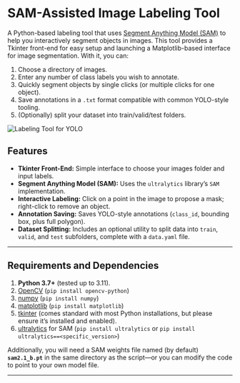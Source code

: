 # SAM-Assisted Image Labeling Tool

A Python-based labeling tool that uses [Segment Anything Model (SAM)](https://github.com/facebookresearch/sam2) to help you interactively segment objects in images. This tool provides a Tkinter front-end for easy setup and launching a Matplotlib-based interface for image segmentation. With it, you can:

1. Choose a directory of images.
2. Enter any number of class labels you wish to annotate.
3. Quickly segment objects by single clicks (or multiple clicks for one object).
4. Save annotations in a `.txt` format compatible with common YOLO-style tooling.
5. (Optionally) split your dataset into train/valid/test folders.

![Labeling Tool for YOLO](https://github.com/user-attachments/assets/45e268f5-b0d6-44b4-b591-d39ed6dc44dc)

## Features

- **Tkinter Front-End:** Simple interface to choose your images folder and input labels.
- **Segment Anything Model (SAM):** Uses the `ultralytics` library’s `SAM` implementation. 
- **Interactive Labeling:** Click on a point in the image to propose a mask; right-click to remove an object.
- **Annotation Saving:** Saves YOLO-style annotations (`class_id`, bounding box, plus full polygon).
- **Dataset Splitting:** Includes an optional utility to split data into `train`, `valid`, and `test` subfolders, complete with a `data.yaml` file.

---

## Requirements and Dependencies

1. **Python 3.7+** (tested up to 3.11).
2. [OpenCV](https://pypi.org/project/opencv-python/) (`pip install opencv-python`)
3. [numpy](https://pypi.org/project/numpy/) (`pip install numpy`)
4. [matplotlib](https://pypi.org/project/matplotlib/) (`pip install matplotlib`)
5. [tkinter](https://docs.python.org/3/library/tkinter.html) (comes standard with most Python installations, but please ensure it’s installed and enabled).
6. [ultralytics](https://pypi.org/project/ultralytics/) for SAM (`pip install ultralytics` or `pip install ultralytics==<specific_version>`)

Additionally, you will need a SAM weights file named (by default) **`sam2.1_b.pt`** in the same directory as the script—or you can modify the code to point to your own model file.

---
